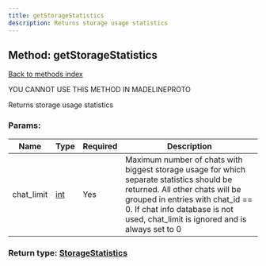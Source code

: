 ```yaml
---
title: getStorageStatistics
description: Returns storage usage statistics
---
```

## Method: getStorageStatistics  
[Back to methods index](index.md)


YOU CANNOT USE THIS METHOD IN MADELINEPROTO


Returns storage usage statistics

### Params:

| Name     |    Type       | Required | Description |
|----------|---------------|----------|-------------|
|chat\_limit|[int](../types/int.md) | Yes|Maximum number of chats with biggest storage usage for which separate statistics should be returned. All other chats will be grouped in entries with chat_id == 0. If chat info database is not used, chat_limit is ignored and is always set to 0|


### Return type: [StorageStatistics](../types/StorageStatistics.md)

